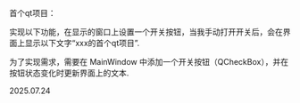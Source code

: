 首个qt项目：

实现以下功能，在显示的窗口上设置一个开关按钮，当我手动打开开关后，会在界面上显示以下文字“xxx的首个qt项目”.

为了实现需求，需要在 MainWindow 中添加一个开关按钮（QCheckBox），并在按钮状态变化时更新界面上的文本.

2025.07.24
